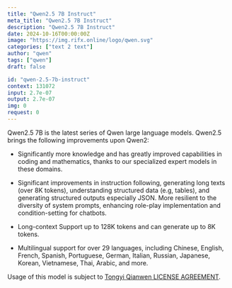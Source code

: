 ```yaml
---
title: "Qwen2.5 7B Instruct"
meta_title: "Qwen2.5 7B Instruct"
description: "Qwen2.5 7B Instruct"
date: 2024-10-16T00:00:00Z
image: "https://img.rifx.online/logo/qwen.svg"
categories: ["text 2 text"]
author: "qwen"
tags: ["qwen"]
draft: false

id: "qwen-2.5-7b-instruct"
context: 131072
input: 2.7e-07
output: 2.7e-07
img: 0
request: 0
---
```


Qwen2.5 7B is the latest series of Qwen large language models. Qwen2.5 brings the following improvements upon Qwen2:

- Significantly more knowledge and has greatly improved capabilities in coding and mathematics, thanks to our specialized expert models in these domains.

- Significant improvements in instruction following, generating long texts (over 8K tokens), understanding structured data (e.g, tables), and generating structured outputs especially JSON. More resilient to the diversity of system prompts, enhancing role-play implementation and condition-setting for chatbots.

- Long-context Support up to 128K tokens and can generate up to 8K tokens.

- Multilingual support for over 29 languages, including Chinese, English, French, Spanish, Portuguese, German, Italian, Russian, Japanese, Korean, Vietnamese, Thai, Arabic, and more.

Usage of this model is subject to [Tongyi Qianwen LICENSE AGREEMENT](https://huggingface.co/Qwen/Qwen1.5-110B-Chat/blob/main/LICENSE).


